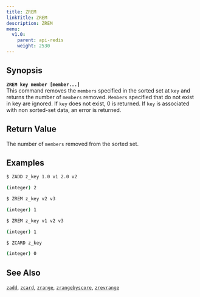 ```yaml
---
title: ZREM
linkTitle: ZREM
description: ZREM
menu:
  v1.0:
    parent: api-redis
    weight: 2530
---
```


## Synopsis
<b>`ZREM key member [member...]`</b><br>
This command removes the `members` specified in the sorted set at `key` and returns the number of `members` removed.
`Members` specified that do not exist in key are ignored. If `key` does not exist, 0 is returned.
If `key` is associated with non sorted-set data, an error is returned.

## Return Value

The number of `members` removed from the sorted set.

## Examples
```{.sh .copy .separator-dollar}
$ ZADD z_key 1.0 v1 2.0 v2
```
```sh
(integer) 2
```
```{.sh .copy .separator-dollar}
$ ZREM z_key v2 v3
```
```sh
(integer) 1
```
```{.sh .copy .separator-dollar}
$ ZREM z_key v1 v2 v3
```
```sh
(integer) 1
```
```{.sh .copy .separator-dollar}
$ ZCARD z_key
```
```sh
(integer) 0
```
## See Also
[`zadd`](../zadd/), [`zcard`](../zcard/), [`zrange`](../zrange/), [`zrangebyscore`](../zrangebyscore/), [`zrevrange`](../zrevrange)
